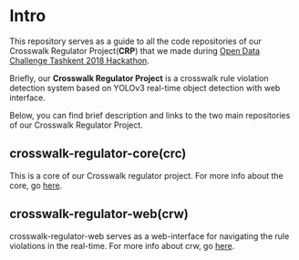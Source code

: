 # Intro
This repository serves as a guide to all the code repositories of our Crosswalk Regulator Project(**CRP**) that we made during [Open Data Challenge Tashkent 2018 Hackathon](https://data.gov.uz/ru/challenge).

Briefly, our **Crosswalk Regulator Project** is a crosswalk rule violation detection system based on YOLOv3 real-time object detection with web interface.

Below, you can find brief description and links to the two main repositories of our Crosswalk Regulator Project.

## crosswalk-regulator-core(crc)
This is a core of our Crosswalk regulator project. For more info about the core, go [here](https://github.com/bedilbek/crosswalk-regulator-core).

## crosswalk-regulator-web(crw)
crosswalk-regulator-web serves as a web-interface for navigating the rule violations in the real-time. For more info about crw, go [here](https://github.com/shurmanov/crosswalk-regulator-web).

